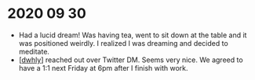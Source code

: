 # 2020 09 30
 - Had a lucid dream! Was having tea, went to sit down at the table and it was positioned weirdly. I realized I was dreaming and decided to meditate.
 - [[dwhly]] reached out over Twitter DM. Seems very nice. We agreed to have a 1:1 next Friday at 6pm after I finish with work.

[//begin]: # "Autogenerated link references for markdown compatibility"
[dwhly]: ../dwhly.md "Dwhly"
[//end]: # "Autogenerated link references"